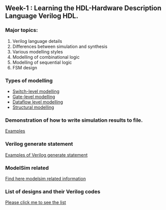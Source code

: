 ## Week-1 : Learning the HDL-Hardware Description Language Verilog HDL.

### Major topics:
<ol>
<li>Verilog language details</li>
<li>Differences between simulation and synthesis</li>
<li>Various modelling styles</li>
<li>Modelling of combinational logic</li>
<li>Modelling of sequential logic</li>
<li>FSM design</li>
</ol>

### Types of modelling

- [Switch-level modelling](https://github.com/dicdesign/ieeeMentorshipHyd/tree/main/verilog/switchLevelModelling)
- [Gate-level modelling](https://github.com/dicdesign/ieeeMentorshipHyd/tree/main/verilog/gateLevelModelling)
- [Dataflow level modelling](https://github.com/dicdesign/workshop_may6th_25th_2024/tree/main/week1/dataFlowModelling)
- [Structural modelling](https://github.com/dicdesign/workshop_may6th_25th_2024/tree/main/week1/structuralModelling) 

### Demonstration of how to write simulation results to file.
[Examples](https://github.com/dicdesign/workshop_may6th_25th_2024/tree/main/week1/writingOutputToFile)

### Verilog generate statement
[Examples of Verilog generate statement](https://github.com/dicdesign/workshop_may6th_25th_2024/blob/main/week1/verilogGenerateStatement.md)

### ModelSim related
[Find here modelsim related information](https://github.com/dicdesign/workshop_may6th_25th_2024/tree/main/week1/modelsim)

### List of designs and their Verilog codes

[Please click me to see the list](https://github.com/dicdesign/asic_edatools/blob/main/list_verilogCodes.md)
